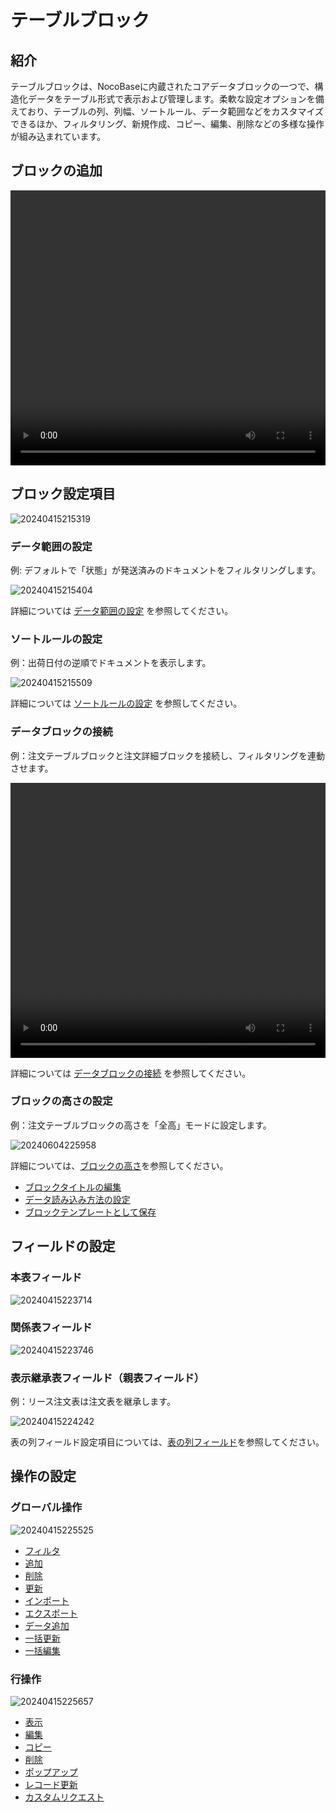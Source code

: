 # テーブルブロック

## 紹介

テーブルブロックは、NocoBaseに内蔵されたコアデータブロックの一つで、構造化データをテーブル形式で表示および管理します。柔軟な設定オプションを備えており、テーブルの列、列幅、ソートルール、データ範囲などをカスタマイズできるほか、フィルタリング、新規作成、コピー、編集、削除などの多様な操作が組み込まれています。

## ブロックの追加

<video width="100%" height="440" controls>
    <source src="https://static-docs.nocobase.com/20240415215027.mp4" type="video/mp4">
</video>

## ブロック設定項目

![20240415215319](https://static-docs.nocobase.com/20240415215319.png)

### データ範囲の設定

例: デフォルトで「状態」が発送済みのドキュメントをフィルタリングします。

![20240415215404](https://static-docs.nocobase.com/20240415215404.png)

詳細については [データ範囲の設定](/handbook/ui/blocks/block-settings/data-scope) を参照してください。

### ソートルールの設定

例：出荷日付の逆順でドキュメントを表示します。

![20240415215509](https://static-docs.nocobase.com/20240415215509.png)

詳細については [ソートルールの設定](/handbook/ui/blocks/block-settings/sorting-rule) を参照してください。

### データブロックの接続

例：注文テーブルブロックと注文詳細ブロックを接続し、フィルタリングを連動させます。

<video width="100%" height="440" controls>
    <source src="https://static-docs.nocobase.com/20240415221426.mp4" type="video/mp4">
</video>

詳細については [データブロックの接続](/handbook/ui/blocks/block-settings/connect-block) を参照してください。

### ブロックの高さの設定

例：注文テーブルブロックの高さを「全高」モードに設定します。

![20240604225958](https://static-docs.nocobase.com/20240604225958.gif)

詳細については、[ブロックの高さ](/handbook/ui/blocks/block-settings/block-height)を参照してください。

- [ブロックタイトルの編集](/handbook/ui/blocks/block-settings/block-title)
- [データ読み込み方法の設定](/handbook/ui/blocks/block-settings/loading-mode)
- [ブロックテンプレートとして保存](/handbook/block-template)

## フィールドの設定

### 本表フィールド

![20240415223714](https://static-docs.nocobase.com/20240415223714.png)

### 関係表フィールド

![20240415223746](https://static-docs.nocobase.com/20240415223746.png)

### 表示継承表フィールド（親表フィールド）

例：リース注文表は注文表を継承します。

![20240415224242](https://static-docs.nocobase.com/20240415224242.png)

表の列フィールド設定項目については、[表の列フィールド](/handbook/ui/fields/generic/table-column)を参照してください。

## 操作の設定

### グローバル操作

![20240415225525](https://static-docs.nocobase.com/20240415225525.png)

- [フィルタ](/handbook/ui/actions/types/filter)
- [追加](/handbook/ui/actions/types/add-new)
- [削除](/handbook/ui/actions/types/delete)
- [更新](/handbook/ui/actions/types/refresh)
- [インポート](/handbook/action-import)
- [エクスポート](/handbook/action-export)
- [データ追加](/handbook/action-add-record)
- [一括更新](/handbook/action-bulk-update)
- [一括編集](/handbook/action-bulk-edit)

### 行操作

![20240415225657](https://static-docs.nocobase.com/20240415225657.png)

- [表示](/handbook/ui/actions/types/view)
- [編集](/handbook/ui/actions/types/edit)
- [コピー](/handbook/action-duplicate)
- [削除](/handbook/ui/actions/types/delete)
- [ポップアップ](/handbook/ui/actions/types/pop-up)
- [レコード更新](/handbook/ui/actions/types/update-record)
- [カスタムリクエスト](/handbook/action-custom-request)


